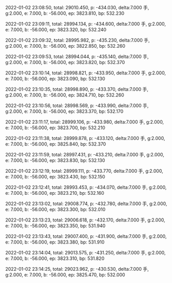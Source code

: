 2022-01-02 23:08:50, total: 29010.450, p: -434.030, delta:7.000 手, g:2.000, e: 7.000, b: -56.000, ep: 3823.810, bp: 532.230

2022-01-02 23:09:11, total: 28994.134, p: -434.600, delta:7.000 手, g:2.000, e: 7.000, b: -56.000, ep: 3823.320, bp: 532.240

2022-01-02 23:09:32, total: 28995.982, p: -435.230, delta:7.000 手, g:2.000, e: 7.000, b: -56.000, ep: 3822.850, bp: 532.260

2022-01-02 23:09:53, total: 28994.044, p: -435.140, delta:7.000 手, g:2.000, e: 7.000, b: -56.000, ep: 3823.820, bp: 532.370

2022-01-02 23:10:14, total: 28998.821, p: -433.950, delta:7.000 手, g:2.000, e: 7.000, b: -56.000, ep: 3823.090, bp: 532.130

2022-01-02 23:10:35, total: 28998.890, p: -433.370, delta:7.000 手, g:2.000, e: 7.000, b: -56.000, ep: 3824.710, bp: 532.260

2022-01-02 23:10:56, total: 28998.569, p: -433.990, delta:7.000 手, g:2.000, e: 7.000, b: -56.000, ep: 3823.370, bp: 532.170

2022-01-02 23:11:17, total: 28999.106, p: -433.980, delta:7.000 手, g:2.000, e: 7.000, b: -56.000, ep: 3823.700, bp: 532.210

2022-01-02 23:11:38, total: 28999.878, p: -433.120, delta:7.000 手, g:2.000, e: 7.000, b: -56.000, ep: 3825.840, bp: 532.370

2022-01-02 23:11:59, total: 28997.431, p: -433.210, delta:7.000 手, g:2.000, e: 7.000, b: -56.000, ep: 3823.830, bp: 532.130

2022-01-02 23:12:19, total: 28999.111, p: -433.770, delta:7.000 手, g:2.000, e: 7.000, b: -56.000, ep: 3823.430, bp: 532.150

2022-01-02 23:12:41, total: 28993.453, p: -434.070, delta:7.000 手, g:2.000, e: 7.000, b: -56.000, ep: 3823.210, bp: 532.160

2022-01-02 23:13:02, total: 29008.774, p: -432.780, delta:7.000 手, g:2.000, e: 7.000, b: -56.000, ep: 3823.300, bp: 532.010

2022-01-02 23:13:23, total: 29006.618, p: -432.170, delta:7.000 手, g:2.000, e: 7.000, b: -56.000, ep: 3823.350, bp: 531.940

2022-01-02 23:13:43, total: 29007.400, p: -431.900, delta:7.000 手, g:2.000, e: 7.000, b: -56.000, ep: 3823.380, bp: 531.910

2022-01-02 23:14:04, total: 29013.575, p: -431.250, delta:7.000 手, g:2.000, e: 7.000, b: -56.000, ep: 3823.310, bp: 531.820

2022-01-02 23:14:25, total: 29023.962, p: -430.530, delta:7.000 手, g:2.000, e: 7.000, b: -56.000, ep: 3825.470, bp: 532.000